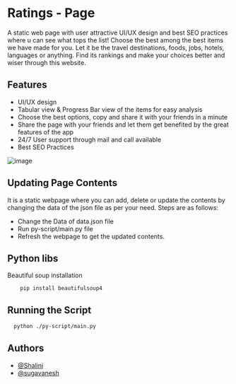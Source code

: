 
# Ratings - Page
A static web page with user attractive UI/UX design and best SEO practices where u can see what tops the list! Choose the best among the best items we have made for you. Let it be the travel destinations, foods, jobs, hotels, languages or anything. Find its rankings and make your choices better and wiser through this website.

## Features
- UI/UX design
- Tabular view & Progress Bar view of the items for easy analysis
- Choose the best options, copy and share it with your friends in a minute
- Share the page with your friends and let them get benefited by the great features of the app
- 24/7 User support through mail and call available
- Best SEO Practices

![image](https://user-images.githubusercontent.com/79892397/193504479-bafaf229-80c6-49ec-a291-1cab20b02065.png)


## Updating Page Contents
It is a static webpage where you can add, delete or update the contents by changing the data of the json file as per your need. Steps are as follows:
- Change the Data of data.json file
- Run py-script/main.py file
- Refresh the webpage to get the updated contents.


## Python libs
Beautiful soup installation
```
    pip install beautifulsoup4
```

## Running the Script


```bash
  python ./py-script/main.py
```


## Authors
- [@Shalini](https://github.com/shalini-saravanan)
- [@sugavanesh](https://www.github.com/sugan0tech)


